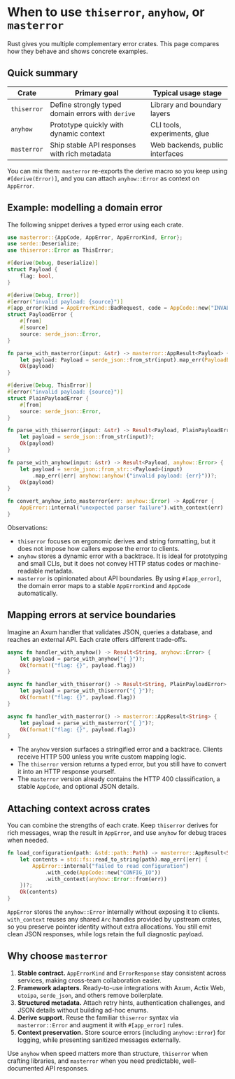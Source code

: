 # When to use `thiserror`, `anyhow`, or `masterror`

Rust gives you multiple complementary error crates. This page compares how they
behave and shows concrete examples.

## Quick summary

| Crate        | Primary goal                                    | Typical usage stage             |
|--------------|--------------------------------------------------|---------------------------------|
| `thiserror`  | Define strongly typed domain errors with `derive`| Library and boundary layers     |
| `anyhow`     | Prototype quickly with dynamic context           | CLI tools, experiments, glue    |
| `masterror`  | Ship stable API responses with rich metadata     | Web backends, public interfaces |

You can mix them: `masterror` re-exports the derive macro so you keep using
`#[derive(Error)]`, and you can attach `anyhow::Error` as context on
`AppError`.

## Example: modelling a domain error

The following snippet derives a typed error using each crate.

```rust
use masterror::{AppCode, AppError, AppErrorKind, Error};
use serde::Deserialize;
use thiserror::Error as ThisError;

#[derive(Debug, Deserialize)]
struct Payload {
    flag: bool,
}

#[derive(Debug, Error)]
#[error("invalid payload: {source}")]
#[app_error(kind = AppErrorKind::BadRequest, code = AppCode::new("INVALID_PAYLOAD"))]
struct PayloadError {
    #[from]
    #[source]
    source: serde_json::Error,
}

fn parse_with_masterror(input: &str) -> masterror::AppResult<Payload> {
    let payload: Payload = serde_json::from_str(input).map_err(PayloadError::from)?;
    Ok(payload)
}

#[derive(Debug, ThisError)]
#[error("invalid payload: {source}")]
struct PlainPayloadError {
    #[from]
    source: serde_json::Error,
}

fn parse_with_thiserror(input: &str) -> Result<Payload, PlainPayloadError> {
    let payload = serde_json::from_str(input)?;
    Ok(payload)
}

fn parse_with_anyhow(input: &str) -> Result<Payload, anyhow::Error> {
    let payload = serde_json::from_str::<Payload>(input)
        .map_err(|err| anyhow::anyhow!("invalid payload: {err}"))?;
    Ok(payload)
}

fn convert_anyhow_into_masterror(err: anyhow::Error) -> AppError {
    AppError::internal("unexpected parser failure").with_context(err)
}
```

Observations:

- `thiserror` focuses on ergonomic derives and string formatting, but it does
  not impose how callers expose the error to clients.
- `anyhow` stores a dynamic error with a backtrace. It is ideal for prototyping
  and small CLIs, but it does not convey HTTP status codes or machine-readable
  metadata.
- `masterror` is opinionated about API boundaries. By using `#[app_error]`, the
  domain error maps to a stable `AppErrorKind` and `AppCode` automatically.

## Mapping errors at service boundaries

Imagine an Axum handler that validates JSON, queries a database, and reaches an
external API. Each crate offers different trade-offs.

```rust
async fn handler_with_anyhow() -> Result<String, anyhow::Error> {
    let payload = parse_with_anyhow("{ }")?;
    Ok(format!("flag: {}", payload.flag))
}

async fn handler_with_thiserror() -> Result<String, PlainPayloadError> {
    let payload = parse_with_thiserror("{ }")?;
    Ok(format!("flag: {}", payload.flag))
}

async fn handler_with_masterror() -> masterror::AppResult<String> {
    let payload = parse_with_masterror("{ }")?;
    Ok(format!("flag: {}", payload.flag))
}
```

- The `anyhow` version surfaces a stringified error and a backtrace. Clients
  receive HTTP 500 unless you write custom mapping logic.
- The `thiserror` version returns a typed error, but you still have to convert it
  into an HTTP response yourself.
- The `masterror` version already contains the HTTP 400 classification, a stable
  `AppCode`, and optional JSON details.

## Attaching context across crates

You can combine the strengths of each crate. Keep `thiserror` derives for rich
messages, wrap the result in `AppError`, and use `anyhow` for debug traces when
needed.

```rust
fn load_configuration(path: &std::path::Path) -> masterror::AppResult<String> {
    let contents = std::fs::read_to_string(path).map_err(|err| {
        AppError::internal("failed to read configuration")
            .with_code(AppCode::new("CONFIG_IO"))
            .with_context(anyhow::Error::from(err))
    })?;
    Ok(contents)
}
```

`AppError` stores the `anyhow::Error` internally without exposing it to clients.
`with_context` reuses any shared `Arc` handles provided by upstream crates, so
you preserve pointer identity without extra allocations. You still emit clean
JSON responses, while logs retain the full diagnostic payload.

## Why choose `masterror`

1. **Stable contract.** `AppErrorKind` and `ErrorResponse` stay consistent across
   services, making cross-team collaboration easier.
2. **Framework adapters.** Ready-to-use integrations with Axum, Actix Web,
   `utoipa`, `serde_json`, and others remove boilerplate.
3. **Structured metadata.** Attach retry hints, authentication challenges, and
   JSON details without building ad-hoc enums.
4. **Derive support.** Reuse the familiar `thiserror` syntax via
   `masterror::Error` and augment it with `#[app_error]` rules.
5. **Context preservation.** Store source errors (including `anyhow::Error`) for
   logging, while presenting sanitized messages externally.

Use `anyhow` when speed matters more than structure, `thiserror` when crafting
libraries, and `masterror` when you need predictable, well-documented API
responses.
